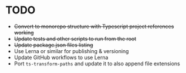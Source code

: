 # TODO

- ~~Convert to monorepo structure with Typescript project references working~~
- ~~Update tests and other scripts to run from the root~~
- ~~Update package.json files listing~~
- Use Lerna or similar for publishing & versioning
- Update GitHub workflows to use Lerna
- Port `ts-transform-paths` and update it to also append file extensions

